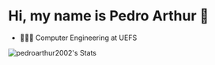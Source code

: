 # Hi, my name is Pedro Arthur 👋
 - 👩🏻‍💻 Computer Engineering at UEFS


![pedroarthur2002's Stats](https://github-readme-stats.vercel.app/api?username=pedroarthur2002&theme=prussian&show_icons=true&hide_border=false&count_private=true)

